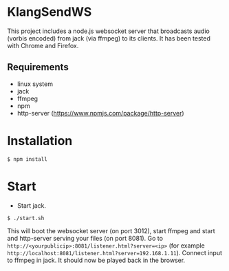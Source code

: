 # KlangSendWS

This project includes a node.js websocket server that broadcasts audio
(vorbis encoded) from jack (via ffmpeg) to its clients. It has been
tested with Chrome and Firefox.

## Requirements

- linux system
- jack
- ffmpeg
- npm
- http-server (https://www.npmjs.com/package/http-server)


# Installation

``` shell
$ npm install
```

# Start

- Start jack.


``` shell
$ ./start.sh
```

This will boot the websocket server (on port 3012), start ffmpeg and
start and http-server serving your files (on port 8081). Go to
`http://<yourpublicip>:8081/listener.html?server=<ip>` (for example
`http://localhost:8081/listener.html?server=192.168.1.11`). Connect
input to ffmpeg in jack. It should now be played back in the browser.

